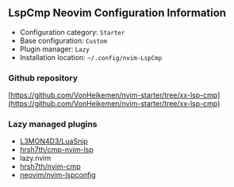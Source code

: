 ## LspCmp Neovim Configuration Information

- Configuration category: `Starter`
- Base configuration:     `Custom`
- Plugin manager:         `Lazy`
- Installation location:  `~/.config/nvim-LspCmp`

### Github repository

[https://github.com/VonHeikemen/nvim-starter/tree/xx-lsp-cmp](https://github.com/VonHeikemen/nvim-starter/tree/xx-lsp-cmp)

### Lazy managed plugins

- [L3MON4D3/LuaSnip](https://github.com/L3MON4D3/LuaSnip)
- [hrsh7th/cmp-nvim-lsp](https://github.com/hrsh7th/cmp-nvim-lsp)
- lazy.nvim
- [hrsh7th/nvim-cmp](https://github.com/hrsh7th/nvim-cmp)
- [neovim/nvim-lspconfig](https://github.com/neovim/nvim-lspconfig)
